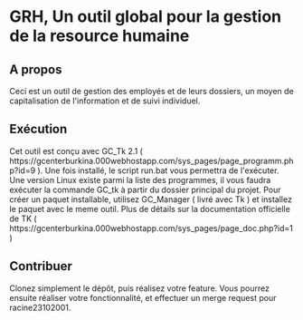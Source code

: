 <h1>GRH, Un outil global pour la gestion de la resource humaine</h1>

<h2>A propos</h2>
    Ceci est un outil de gestion des employés et de leurs dossiers, un moyen de capitalisation de l'information et de suivi individuel.

<h2>Exécution</h2>
    Cet outil est conçu avec GC_Tk 2.1 ( https://gcenterburkina.000webhostapp.com/sys_pages/page_programm.php?id=9 ). Une fois installé, le script run.bat vous permettra de l'exécuter. Une version Linux existe parmi la liste des programmes, il vous faudra exécuter la commande GC_tk à partir du dossier principal du projet.
    Pour créer un paquet installable, utilisez GC_Manager ( livré avec Tk ) et installez le paquet avec le meme outil.
    Plus de détails sur la documentation officielle de TK ( https://gcenterburkina.000webhostapp.com/sys_pages/page_doc.php?id=1 )

<h2>Contribuer</h2>
    Clonez simplement le dépôt, puis réalisez votre feature. Vous pourrez ensuite réaliser votre fonctionnalité, et effectuer un merge request pour racine23102001.